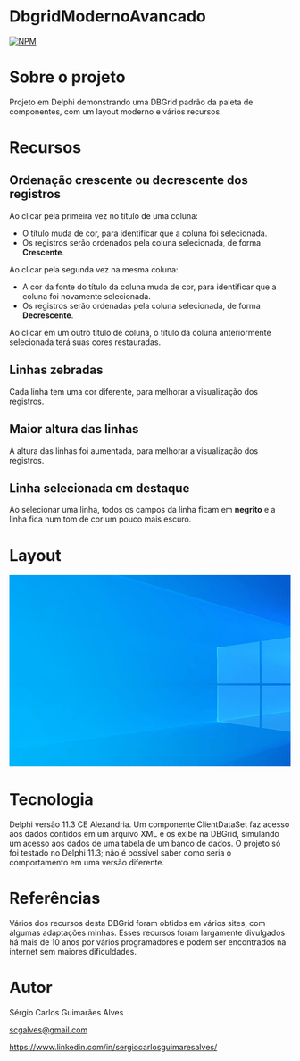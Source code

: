 # DbgridModernoAvancado
[![NPM](https://img.shields.io/npm/l/react)](https://github.com/scgalves/DbgridModernoAvancado/blob/main/LICENSE)

# Sobre o projeto
Projeto em Delphi demonstrando uma DBGrid padrão da paleta de componentes, com um layout moderno e vários recursos.

# Recursos
## Ordenação crescente ou decrescente dos registros
Ao clicar pela primeira vez no título de uma coluna:
* O título muda de cor, para identificar que a coluna foi selecionada.
* Os registros serão ordenados pela coluna selecionada, de forma **Crescente**.

Ao clicar pela segunda vez na mesma coluna:
* A cor da fonte do título da coluna muda de cor, para identificar que a coluna foi novamente selecionada.
* Os registros serão ordenadas pela coluna selecionada, de forma **Decrescente**.

Ao clicar em um outro título de coluna, o título da coluna anteriormente selecionada terá suas cores restauradas.

## Linhas zebradas
Cada linha tem uma cor diferente, para melhorar a visualização dos registros.

## Maior altura das linhas
A altura das linhas foi aumentada, para melhorar a visualização dos registros.

## Linha selecionada em destaque
Ao selecionar uma linha, todos os campos da linha ficam em **negrito** e a linha fica num tom de cor um pouco mais escuro.

# Layout
![Imagem 0](https://github.com/scgalves/DbgridModernoAvancado/blob/main/Presentation/presentation-1.gif)

# Tecnologia
Delphi versão 11.3 CE Alexandria. Um componente ClientDataSet faz acesso aos dados contidos em um arquivo XML e os exibe na DBGrid, simulando um acesso aos dados de uma tabela de um banco de dados. O projeto só foi testado no Delphi 11.3; não é possível saber como seria o comportamento em uma versão diferente.

# Referências
Vários dos recursos desta DBGrid foram obtidos em vários sites, com algumas adaptações minhas. Esses recursos foram largamente divulgados há mais de 10 anos por vários programadores e podem ser encontrados na internet sem maiores dificuldades.

# Autor

Sérgio Carlos Guimarães Alves

scgalves@gmail.com

https://www.linkedin.com/in/sergiocarlosguimaresalves/


